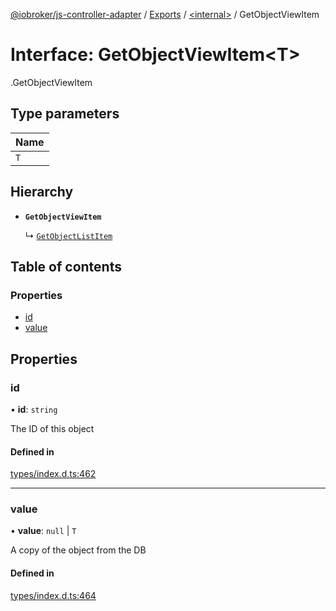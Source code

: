 [@iobroker/js-controller-adapter](../README.md) / [Exports](../modules.md) / [<internal\>](../modules/internal_.md) / GetObjectViewItem

# Interface: GetObjectViewItem<T\>

[<internal>](../modules/internal_.md).GetObjectViewItem

## Type parameters

| Name |
| :------ |
| `T` |

## Hierarchy

- **`GetObjectViewItem`**

  ↳ [`GetObjectListItem`](internal_.GetObjectListItem.md)

## Table of contents

### Properties

- [id](internal_.GetObjectViewItem.md#id)
- [value](internal_.GetObjectViewItem.md#value)

## Properties

### id

• **id**: `string`

The ID of this object

#### Defined in

[types/index.d.ts:462](https://github.com/ioBroker/ioBroker.js-controller/blob/c7ef56a8/packages/types/index.d.ts#L462)

___

### value

• **value**: ``null`` \| `T`

A copy of the object from the DB

#### Defined in

[types/index.d.ts:464](https://github.com/ioBroker/ioBroker.js-controller/blob/c7ef56a8/packages/types/index.d.ts#L464)
